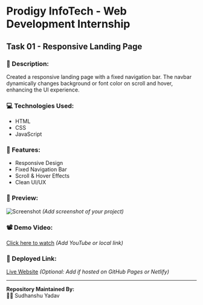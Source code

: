 # Prodigy InfoTech - Web Development Internship

## Task 01 - Responsive Landing Page

### 📌 Description:
Created a responsive landing page with a fixed navigation bar. The navbar dynamically changes background or font color on scroll and hover, enhancing the UI experience.

### 💻 Technologies Used:
- HTML
- CSS
- JavaScript

### 🚀 Features:
- Responsive Design
- Fixed Navigation Bar
- Scroll & Hover Effects
- Clean UI/UX

### 📸 Preview:
![Screenshot](assets/preview.png) *(Add screenshot of your project)*

### 📽️ Demo Video:
[Click here to watch](#) *(Add YouTube or local link)*

### 🔗 Deployed Link:
[Live Website](#) *(Optional: Add if hosted on GitHub Pages or Netlify)*

---

**Repository Maintained By:**  
👨‍💻 Sudhanshu Yadav  
